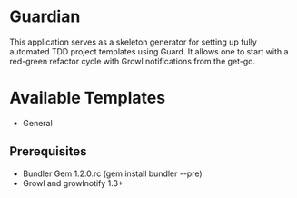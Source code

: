 Guardian
=========
This application serves as a skeleton generator for 
setting up fully automated TDD project templates using 
Guard.  It allows one to start with a red-green refactor
cycle with Growl notifications from the get-go.

Available Templates
===================

* General

Prerequisites
-------------

* Bundler Gem 1.2.0.rc (gem install bundler --pre)
* Growl and growlnotify 1.3+
